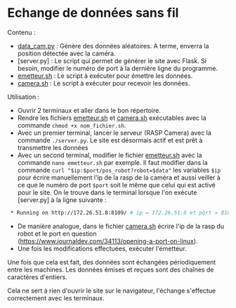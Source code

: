 # Echange de données sans fil

Contenu : 
- [data_cam.py] : Génère des données aléatoires. A terme, enverra la position détectée avec la caméra.
- [server.py] : Le script qui permet de générer le site avec Flask. Si besoin, modifier le numéro de port à la dernière ligne du programme.
- [emetteur.sh] : Le script à exécuter pour émettre les données.
- [camera.sh] : Le script à exécuter pour recevoir les données.


Utilisation : 
- Ouvrir 2 terminaux et aller dans le bon répertoire.
- Rendre les fichiers [emetteur.sh] et [camera.sh] exécutables avec la commande `chmod +x nom_fichier.sh`.
- Avec un premier terminal, lancer le serveur (RASP Camera) avec la commande `./server.py`. Le site est désormais actif et est prêt à transmettre les données
- Avec un second terminal, modifier le fichier [emetteur.sh] avec la commande `nano emetteur.sh` par exemple. Il faut modifier dans la commande  `curl "$ip:$port/pos_robot?robot=$data"` les variables `$ip` pour écrire manuellement l'ip de la rasp de la caméra et aussi veiller à ce que le numéro de port `$port` soit le même que celui qui est activé pour le site. On le trouve dans le terminal lorsque l'on exécute [server.py] à la ligne suivante : 
```sh
 * Running on http://172.26.51.8:8109/ # ip = 172.26.51.8 et port = 8109
```
- De manière analogue, dans le fichier [camera.sh] écrire l'ip de la rasp du robot et le port en question (https://www.journaldev.com/34113/opening-a-port-on-linux).
- Une fois les modifications effectuées, exécuter l'émetteur.

Une fois que cela est fait, des données sont échangées périodiquement entre les machines. Les données émises et reçues sont des chaînes de caractères d'entiers.

Cela ne sert à rien d'ouvrir le site sur le navigateur, l'échange s'effectue correctement avec les terminaux.

[data_cam.py]: <https://github.com/eirbot/eirbot2022-2A/blob/main/com/data_cam.py>
[recepteur.py]: <https://github.com/eirbot/eirbot2022-2A/blob/main/com/server.py>
   [emetteur.sh]: <https://github.com/eirbot/eirbot2022-2A/blob/main/com/emetteur.sh>
   [camera.sh]: <https://github.com/eirbot/eirbot2022-2A/blob/main/com/camera.sh>
